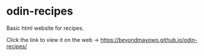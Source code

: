 # odin-recipes

Basic html website for recipes.

Click the link to view it on the web -> https://beyondmayowo.github.io/odin-recipes/
